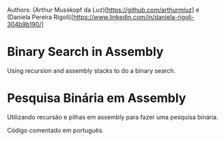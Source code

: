 Authors: (Arthur Musskopf da Luz)[https://github.com/arthurmluz] e (Daniela Pereira Rigoli)[https://www.linkedin.com/in/daniela-rigoli-304b9b190/]

# Binary Search in Assembly

Using recursion and assembly stacks to do a binary search.

# Pesquisa Binária em Assembly

Utilizando recursão e pilhas em assembly para fazer uma pesquisa binária.

Código comentado em português.
